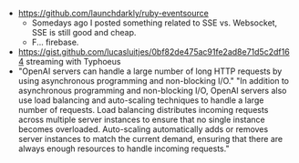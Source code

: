 - https://github.com/launchdarkly/ruby-eventsource
	- Somedays ago I posted something related to SSE vs. Websocket, SSE is still good and cheap.
	- F... firebase.
- https://gist.github.com/lucasluitjes/0bf82de475ac91fe2ad8e71d5c2df164 streaming with Typhoeus
- "OpenAI servers can handle a large number of long HTTP requests by using asynchronous programming and non-blocking I/O." "In addition to asynchronous programming and non-blocking I/O, OpenAI servers also use load balancing and auto-scaling techniques to handle a large number of requests. Load balancing distributes incoming requests across multiple server instances to ensure that no single instance becomes overloaded. Auto-scaling automatically adds or removes server instances to match the current demand, ensuring that there are always enough resources to handle incoming requests."